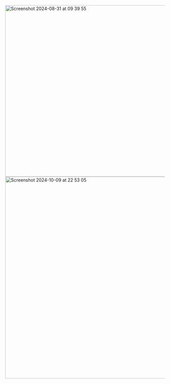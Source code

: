 <img width="540" alt="Screenshot 2024-08-31 at 09 39 55" src="https://github.com/user-attachments/assets/a4c0acf5-c159-4b77-afb8-25b9d816a433">
<img width="636" alt="Screenshot 2024-10-09 at 22 53 05" src="https://github.com/user-attachments/assets/b5ee7081-6dc4-4b2f-bd74-23bb2c7b94b4">
